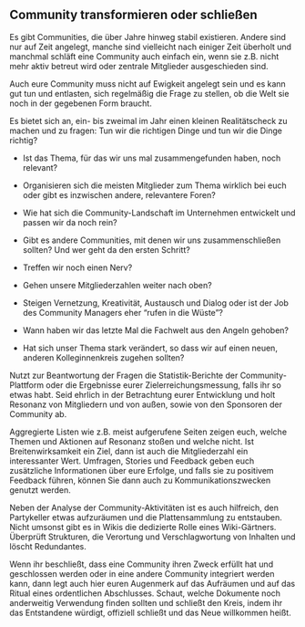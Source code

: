 ## Community transformieren oder schließen

Es gibt Communities, die über Jahre hinweg stabil existieren. Andere
sind nur auf Zeit angelegt, manche sind vielleicht nach einiger Zeit
überholt und manchmal schläft eine Community auch einfach ein, wenn sie
z.B. nicht mehr aktiv betreut wird oder zentrale Mitglieder
ausgeschieden sind.

Auch eure Community muss nicht auf Ewigkeit angelegt sein und es kann
gut tun und entlasten, sich regelmäßig die Frage zu stellen, ob die Welt
sie noch in der gegebenen Form braucht.

Es bietet sich an, ein- bis zweimal im Jahr einen kleinen Realitätscheck
zu machen und zu fragen: Tun wir die richtigen Dinge und tun wir die
Dinge richtig?

-   Ist das Thema, für das wir uns mal zusammengefunden haben, noch
    relevant?

-   Organisieren sich die meisten Mitglieder zum Thema wirklich bei euch
    oder gibt es inzwischen andere, relevantere Foren?

-   Wie hat sich die Community-Landschaft im Unternehmen entwickelt und
    passen wir da noch rein?

-   Gibt es andere Communities, mit denen wir uns zusammenschließen
    sollten? Und wer geht da den ersten Schritt?

-   Treffen wir noch einen Nerv?

-   Gehen unsere Mitgliederzahlen weiter nach oben?

-   Steigen Vernetzung, Kreativität, Austausch und Dialog oder ist der
    Job des Community Managers eher “rufen in die Wüste”?

-   Wann haben wir das letzte Mal die Fachwelt aus den Angeln gehoben?

-   Hat sich unser Thema stark verändert, so dass wir auf einen neuen,
    anderen Kolleginnenkreis zugehen sollten?

Nutzt zur Beantwortung der Fragen die Statistik-Berichte der
Community-Plattform oder die Ergebnisse eurer Zielerreichungsmessung,
falls ihr so etwas habt. Seid ehrlich in der Betrachtung eurer
Entwicklung und holt Resonanz von Mitgliedern und von außen, sowie von
den Sponsoren der Community ab.

Aggregierte Listen wie z.B. meist aufgerufene Seiten zeigen euch, welche
Themen und Aktionen auf Resonanz stoßen und welche nicht. Ist
Breitenwirksamkeit ein Ziel, dann ist auch die Mitgliederzahl ein
interessanter Wert. Umfragen, Stories und Feedback geben euch
zusätzliche Informationen über eure Erfolge, und falls sie zu positivem
Feedback führen, können Sie dann auch zu Kommunikationszwecken genutzt
werden.

Neben der Analyse der Community-Aktivitäten ist es auch hilfreich, den
Partykeller etwas aufzuräumen und die Plattensammlung zu entstauben.
Nicht umsonst gibt es in Wikis die dedizierte Rolle eines Wiki-Gärtners.
Überprüft Strukturen, die Verortung und Verschlagwortung von Inhalten
und löscht Redundantes.

Wenn ihr beschließt, dass eine Community ihren Zweck erfüllt hat und
geschlossen werden oder in eine andere Community integriert werden kann,
dann legt auch hier euren Augenmerk auf das Aufräumen und auf das Ritual
eines ordentlichen Abschlusses. Schaut, welche Dokumente noch
anderweitig Verwendung finden sollten und schließt den Kreis, indem ihr
das Entstandene würdigt, offiziell schließt und das Neue willkommen
heißt.
